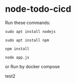 # node-todo-cicd

Run these commands:


`sudo apt install nodejs`


`sudo apt install npm`


`npm install`

`node app.js`

or Run by docker compose

test2

